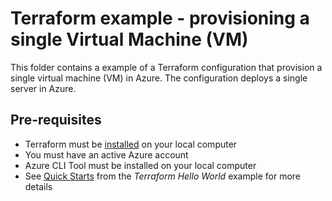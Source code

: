 # Terraform example - provisioning a single Virtual Machine (VM)
This folder contains a example of a Terraform configuration that provision a single virtual machine (VM) in Azure. The configuration deploys a single server in Azure. 

## Pre-requisites
* Terraform must be [installed](https://learn.hashicorp.com/tutorials/terraform/install-cli?in=terraform/azure-get-started) on your local computer
* You must have an active Azure account
* Azure CLI Tool must be installed on your local computer
* See [Quick Starts](/Terraform/hello-world/) from the *Terraform Hello World* example for more details


